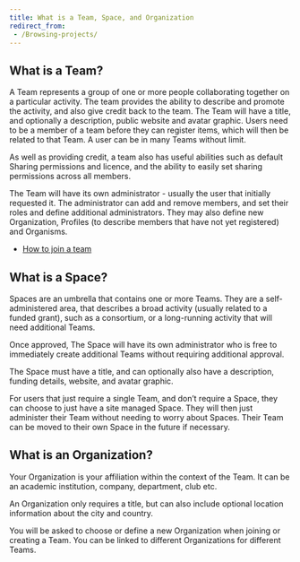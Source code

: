```yaml
---
title: What is a Team, Space, and Organization
redirect_from:
 - /Browsing-projects/
---
```


## What is a Team?

A Team represents a group of one or more people collaborating together on a particular activity. The team provides the ability to describe and promote the activity, and also give credit back to the team. The Team will have a title, and optionally a description, public website and avatar graphic. Users need to be a member of a team before they can register items, which will then be related to that Team. A user can be in many Teams without limit.

As well as providing credit, a team also has useful abilities such as default Sharing permissions and licence, and the ability to easily set sharing permissions across all members. 

The Team will have its own administrator - usually the user that initially requested it. The administrator can add and remove members, and set their roles and define additional administrators. They may also define new Organization, Profiles (to describe members that have not yet registered) and Organisms.

* [How to join a team](How-to-join-a-team.md)


## What is a Space?

Spaces are an umbrella that contains one or more Teams. They are a self-administered area, that describes a broad activity (usually related to a funded grant), such as a consortium, or a long-running activity that will need additional Teams.

Once approved, The Space will have its own administrator who is free to immediately create additional Teams without requiring additional approval.

The Space must have a title, and can optionally also have a description, funding details, website, and avatar graphic.

For users that just require a single Team, and don’t require a Space, they can choose to just have a site managed Space. They will then just administer their Team without needing to worry about Spaces. Their Team can be moved to their own Space in the future if necessary.

## What is an Organization?

Your Organization is your affiliation within the context of the Team. It can be an academic institution, company, department, club etc.

An Organization only requires a title, but can also include optional location information about the city and country. 

You will be asked to choose or define a new Organization when joining or creating a Team. You can be linked to different Organizations for different Teams.
